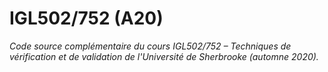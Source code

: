 # IGL502/752 (A20)

_Code source complémentaire du cours IGL502/752 – Techniques de vérification et de validation de l'Université de Sherbrooke (automne 2020)._

